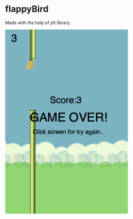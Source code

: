# flappyBird


Made with the help of p5 library.

![Alt text](/images/screenshot.png?raw=true "Optional Title")

